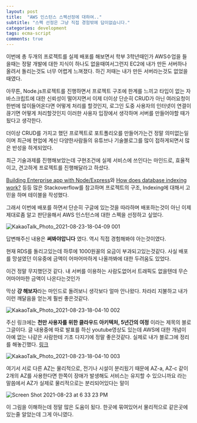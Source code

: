 ```yaml
---
layout: post
title:  "AWS 인스턴스 스펙선정에 대하여.."
subtitle: "스펙 선정은 그냥 직접 경험밖에 답이없습니다."
categories: development
tags: ecma-script
comments: true
---
```


이번에 총 두개의 프로젝트를 실제 배포를 해보면서 학부 3학년때인가 AWS수업을 들을때는 정말 개발에 대한 지식이 하나도 없을때여서그런지 EC2에 내가 만든 서버하나 올려서 돌리는것도 너무 어렵게 느껴졌다. 하긴 저때는 내가 만든 서버라는것도 없었을때였다.

아무튼, Node.js프로젝트를 진행하면서 프로젝트 구조에 한계를 느끼고 타입이 없는 자바스크립트에 대한 신뢰성이 떨어지면서 이제 더이상 단순히 CRUD가 아닌 여러요청이 한번에 많이들어온다면 어떻게 처리를 할것인지, 로그인 도중 사용자의 인터넷이 연결이 끊기면 어떻게 처리할것인지 이러한 사용자 입장에서 생각하며 서버를 만들어야할 때가 됬다고 생각한다.

더이상 CRUD를 가지고 했던 프로젝트로 포트폴리오를 만들어가는건 정말 의미없는일이며 최근에 현업에 계신 다양한사람들의 유튜브나 기술블로그를 많이 접하게되면서 많은 반성을 하게되었다.

최근 기술과제를 진행해보았는데 구현조건에 실제 서비스에 쓰인다는 마인드로, 효율적이고, 견고하게 프로젝트를 진행해달라고 하셨다.

[Building Enterprise app with Node/Express](https://stackoverflow.com/questions/41875617/building-enterprise-app-with-node-express)와 [How does database indexing work?](https://stackoverflow.com/questions/1108/how-does-database-indexing-work) 등등 많은 Stackoverflow를 참고하며 프로젝트의 구조, Indexing에 대해서 고민을 하며 테이블을 작성했다.

그래서 이번에 배포를 하면서 단순히 구글에 있는것을 따라하며 배포하는것이 아닌 이제 제대로좀 알고 판단을해서 AWS 인스턴스에 대한 스펙을 선정하고 싶었다.

![KakaoTalk_Photo_2021-08-23-18-04-09 001](https://user-images.githubusercontent.com/44861205/130420783-d441a121-4da2-4ad0-9865-0f6378382e2c.jpeg)

답변해주신 내용은 **써봐야압니다** 였다. 역시 직접 경험해봐야 아는것이였다.

현재 RDS를 돌리고있는데 하루에 1000원꼴의 요금이 부과되고있는것같다. 사실 배포를 망설였던 이유중에 금액이 어마어마하게 나올까봐에 대한 두려움도 있었다.

이건 정말 무지했던것 같다. 내 서버를 이용하는 사람도없어서 트래픽도 없을텐데 무슨 어마어마한 금액이 나온다는것인가

막상 **걍 해보자**라는 마인드로 돌려보니 생각보다 얼마 안나왔다. 차라리 지불하고 내가 이런 깨달음을 얻는게 훨씬 좋은것같다.

![KakaoTalk_Photo_2021-08-23-18-04-10 002](https://user-images.githubusercontent.com/44861205/130420799-ec37c805-cf30-4444-9019-95f184a98d06.jpeg)

주신 링크에는 **천만 사용자를 위한 클라우드 아키텍처, 5년간의 여정** 이라는 제목의 블로그글이다. 글 내용중에 따로 발표를 하신 youtube영상도 있는데 AWS에 대한 개념이 아예 없는 나같은 사람한테 기초 다지기에 정말 좋은것같다. 실제로 내가 블로그에 정리를 해놓긴했다.
[링크](https://godtaehee.github.io/development/2021/08/21/AWS/)

![KakaoTalk_Photo_2021-08-23-18-04-10 003](https://user-images.githubusercontent.com/44861205/130420811-d3606c6c-81dc-41a4-b696-b93a3d9bb593.jpeg)

여기서 서로 다른 AZ는 물리적으로, 전기나 시설이 분리됬기 때문에 AZ-a, AZ-c 같이 2개의 AZ를 사용한다면 한쪽이 장애가 발생해도 서비스는 유지할 수 있으니까요 라는 말씀에서 AZ가 실제로 물리적으로는 분리되어있다는 말이

![Screen Shot 2021-08-23 at 6 33 23 PM](https://user-images.githubusercontent.com/44861205/130424953-65629660-b46d-4bdd-a3f6-cfa59e84d0fa.png)

이 그림을 이해하는데 정말 많은 도움이 됬다. 한곳에 묶여있어서 물리적으로 같은곳에 있는줄 알았는데 그게 아니였다. 
